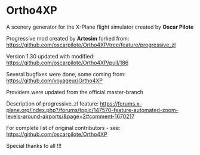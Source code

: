 # Ortho4XP
A scenery generator for the X-Plane flight simulator created by **Oscar Pilote**
 
Progressive mod created by **Artesim** forked from: https://github.com/oscarpilote/Ortho4XP/tree/feature/progressive_zl

Version 1.30 updated with modified: https://github.com/oscarpilote/Ortho4XP/pull/186

Several bugfixes were done, some coming from: https://github.com/voyageur/Ortho4XP

Providers were updated from the official master-branch

Description of progressive_zl feature:
https://forums.x-plane.org/index.php?/forums/topic/147570-feature-automated-zoom-levels-around-airports/&page=2#comment-1670217

For complete list of original contributors - see:
https://github.com/oscarpilote/Ortho4XP 

Special thanks to all !!!
